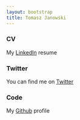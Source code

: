 ```yaml
---
layout: bootstrap
title: Tomasz Janowski
---
```


<div class="row">
    <div class="col-4">
        <h3>CV</h3>
        <a class="social-icon linkedin" href="https://www.linkedin.com/in/tjanowski"></a>
        <p>My <a href="https://www.linkedin.com/in/tjanowski">LinkedIn</a> resume</p>
    </div>
    <div class="col-4">
        <h3>Twitter</h3>
        <a class="social-icon twitter" href="https://twitter.com/janowskit"></a>
        <p>You can find me on <a href="https://twitter.com/janowskit">Twitter</a></p>
    </div>
    <div class="col-4">
        <h3>Code</h3>
        <a class="social-icon github" href="https://github.com/janaz"></a>
        <p>My <a href="https://github.com/janaz">Github</a> profile</p>
    </div>
</div>

